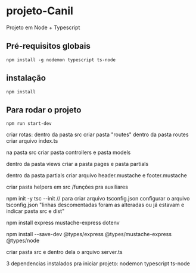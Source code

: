 # projeto-Canil
Projeto em Node  + Typescript

## Pré-requisitos globais
`npm install -g nodemon typescript ts-node`
## instalação
`npm install`

## Para rodar o projeto

`npm run start-dev`

criar rotas: 
dentro da pasta src criar pasta "routes"
dentro da pasta routes criar arquivo index.ts

na pasta src criar pasta controllers e pasta models

dentro da pasta views criar a pasta pages e pasta partials

dentro da pasta partials criar arquivo header.mustache e footer.mustache

criar pasta helpers em src /funções pra auxiliares



npm init -y
tsc --init // para criar arquivo tsconfig.json
configurar o arquivo tsconfig.json "linhas descomentadas foram as alteradas ou já estavam e indicar pasta src e dist"

npm install express mustache-express dotenv

npm install --save-dev @types/express @types/mustache-express @types/node

criar pasta src e dentro dela o arquivo server.ts

3 dependencias instalados pra iniciar projeto:
nodemon 
typescript
ts-node

